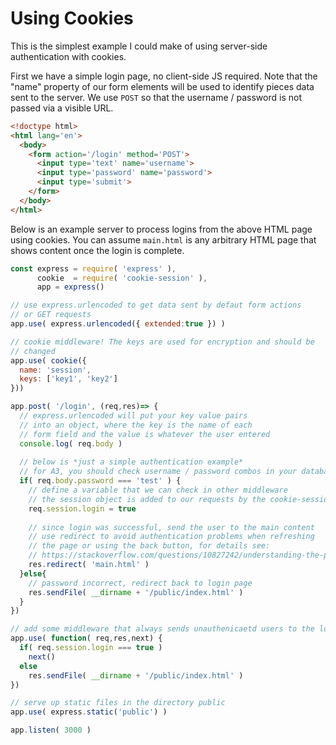 # Using Cookies

This is the simplest example I could make of using server-side authentication with cookies.

First we have a simple login page, no client-side JS required. Note that the "name" property of our form elements will be used to identify pieces data sent to the server. We use `POST` so that the username / password is not passed via a visible URL.

```html
<!doctype html>
<html lang='en'>
  <body>
    <form action='/login' method='POST'>
      <input type='text' name='username'>
      <input type='password' name='password'>
      <input type='submit'>
    </form>
  </body>
</html>
```

Below is an example server to process logins from the above HTML page using cookies. You can assume `main.html` is any arbitrary HTML page that shows content once the login is complete.

```js
const express = require( 'express' ),
      cookie  = require( 'cookie-session' ),
      app = express()

// use express.urlencoded to get data sent by defaut form actions
// or GET requests
app.use( express.urlencoded({ extended:true }) )

// cookie middleware! The keys are used for encryption and should be
// changed
app.use( cookie({
  name: 'session',
  keys: ['key1', 'key2']
}))

app.post( '/login', (req,res)=> {
  // express.urlencoded will put your key value pairs 
  // into an object, where the key is the name of each
  // form field and the value is whatever the user entered
  console.log( req.body )
  
  // below is *just a simple authentication example* 
  // for A3, you should check username / password combos in your database
  if( req.body.password === 'test' ) {
    // define a variable that we can check in other middleware
    // the session object is added to our requests by the cookie-session middleware
    req.session.login = true
    
    // since login was successful, send the user to the main content
    // use redirect to avoid authentication problems when refreshing
    // the page or using the back button, for details see:
    // https://stackoverflow.com/questions/10827242/understanding-the-post-redirect-get-pattern 
    res.redirect( 'main.html' )
  }else{
    // password incorrect, redirect back to login page
    res.sendFile( __dirname + '/public/index.html' )
  }
})

// add some middleware that always sends unauthenicaetd users to the login page
app.use( function( req,res,next) {
  if( req.session.login === true )
    next()
  else
    res.sendFile( __dirname + '/public/index.html' )
})

// serve up static files in the directory public
app.use( express.static('public') )

app.listen( 3000 )
```
